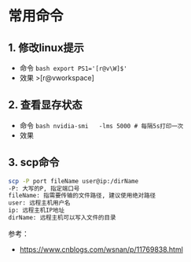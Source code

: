 
# 常用命令
## 1. 修改linux提示
- 命令
      ```bash
      export PS1='[r@v\W]$'
      ```
- 效果
      >[r@vworkspace]


## 2. 查看显存状态
- 命令
      ``` bash
      nvidia-smi   -lms 5000 # 每隔5s打印一次
      ```
- 效果

## 3. scp命令
```bash
scp -P port fileName user@ip:/dirName
-P: 大写的P, 指定端口号
fileName: 指需要传输的文件路径, 建议使用绝对路径
user: 远程主机用户名
ip: 远程主机IP地址
dirName: 远程主机可以写入文件的目录
```


参考：
- https://www.cnblogs.com/wsnan/p/11769838.html


